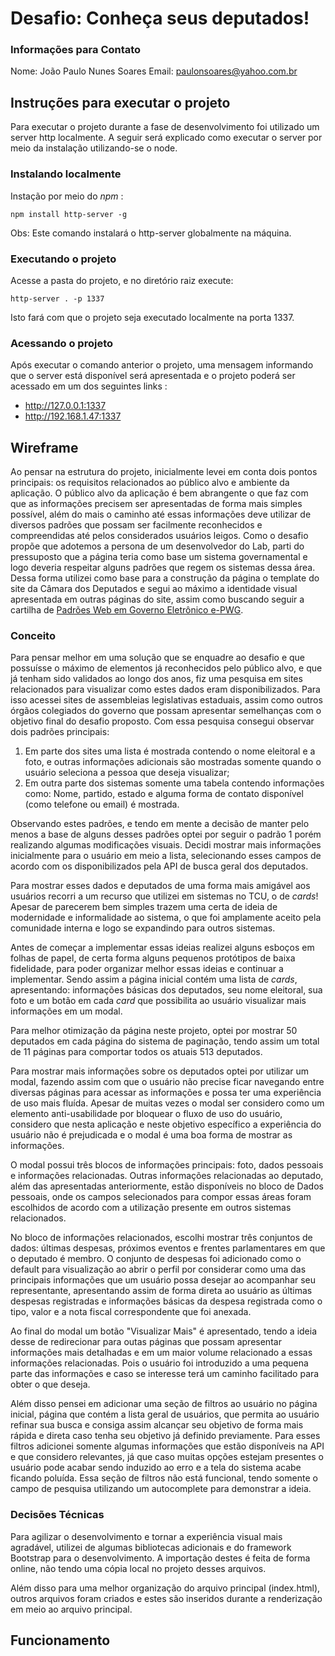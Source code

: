 # **Desafio: Conheça seus deputados!**

### Informações para Contato
Nome: João Paulo Nunes Soares
Email: paulonsoares@yahoo.com.br

## Instruções para executar o projeto

Para executar o projeto durante a fase de desenvolvimento foi utilizado um server http localmente.  A seguir será explicado como executar o server por meio da instalação utilizando-se o node.

### Instalando localmente
Instação por meio do *npm* :

    npm install http-server -g

Obs: Este comando instalará o http-server globalmente na máquina.

### Executando o projeto

Acesse a pasta do projeto, e no diretório raiz execute:

    http-server . -p 1337
    
Isto fará com que o projeto seja executado localmente na porta 1337.

### Acessando o projeto
Após executar o comando anterior o projeto, uma mensagem informando que o server está disponível será apresentada e o projeto poderá ser acessado em um dos seguintes links :

 -  http://127.0.0.1:1337
 - http://192.168.1.47:1337

## Wireframe

Ao pensar na estrutura do projeto, inicialmente levei em conta dois pontos principais: os requisitos relacionados ao público alvo e ambiente da aplicação.
O público alvo da aplicação é bem abrangente o que faz com que as informações precisem ser apresentadas de forma mais simples possível, além do mais o caminho até essas informações deve utilizar de diversos padrões que possam ser facilmente reconhecidos e compreendidas até pelos considerados usuários leigos. 
Como o desafio propõe que adotemos a persona de um desenvolvedor do Lab, parti do pressuposto que a página teria como base um sistema governamental e logo deveria respeitar alguns padrões que regem os sistemas dessa área. Dessa forma utilizei como base para a construção da página o template do site da Câmara dos Deputados e segui ao máximo a identidade visual apresentada em outras páginas do site, assim como buscando seguir a cartilha de [Padrões Web em Governo Eletrônico e-PWG](http://epwg.governoeletronico.gov.br/cartilha-usabilidade#padroes).

### Conceito

Para pensar melhor em uma solução que se enquadre ao desafio e que possuísse o máximo de elementos já reconhecidos pelo público alvo, e que já tenham sido validados ao longo dos anos, fiz uma pesquisa em sites relacionados para visualizar como estes dados eram disponibilizados. Para isso acessei sites de assembleias legislativas estaduais, assim como outros órgãos colegiados do governo que possam apresentar semelhanças com o objetivo final do desafio proposto.
Com essa pesquisa consegui observar dois padrões principais: 

 1. Em parte dos sites uma lista é mostrada contendo o nome eleitoral e a foto, e outras informações adicionais são mostradas somente quando o usuário seleciona a pessoa que deseja visualizar;
 2. Em outra parte dos sistemas somente uma tabela contendo informações como: Nome, partido, estado e alguma forma de contato disponível (como telefone ou email) é mostrada.

Observando estes padrões, e tendo em mente a decisão de manter pelo menos a base de alguns desses padrões optei por seguir o padrão 1 porém realizando algumas modificações visuais. Decidi mostrar mais informações inicialmente para o usuário em meio a lista, selecionando esses campos de acordo com os disponibilizados pela API de busca geral dos deputados.

Para mostrar esses dados e deputados de uma forma mais amigável aos usuários recorri a um recurso que utilizei em sistemas no TCU, o de *cards*! Apesar de parecerem bem simples trazem uma certa de ideia de modernidade e informalidade ao sistema, o que foi amplamente aceito pela comunidade interna e logo se expandindo para outros sistemas.

Antes de começar a implementar essas ideias realizei alguns esboços em folhas de papel, de certa forma alguns pequenos protótipos de baixa fidelidade, para poder organizar melhor essas ideias e continuar a implementar. Sendo assim a página inicial contém uma lista de *cards*, apresentando: informações básicas dos deputados, seu nome eleitoral, sua foto e um botão em cada *card* que possibilita ao usuário visualizar mais informações em um modal.

Para melhor otimização da página neste projeto, optei por mostrar 50 deputados em cada página do sistema de paginação, tendo assim um total de 11 páginas para comportar todos os atuais 513 deputados.

Para mostrar mais informações sobre os deputados optei por utilizar um modal, fazendo assim com que o usuário não precise ficar navegando entre diversas páginas para acessar as informações e possa ter uma experiência de uso mais fluída. Apesar de muitas vezes o modal ser considero como um elemento anti-usabilidade por bloquear o fluxo de uso do usuário, considero que nesta aplicação e neste objetivo específico a experiência do usuário não é prejudicada e o modal é uma boa forma de mostrar as informações.

O modal possui três blocos de informações principais: foto, dados pessoais e informações relacionadas. Outras informações relacionadas ao deputado, além das apresentadas anteriormente, estão disponíveis no bloco de Dados pessoais, onde os campos selecionados para compor essas áreas foram escolhidos de acordo com a utilização presente em outros sistemas relacionados.

No bloco de informações relacionados, escolhi mostrar três conjuntos de dados: últimas despesas, próximos eventos e frentes parlamentares em que o deputado é membro. O conjunto de despesas foi adicionado como o default para visualização ao abrir o perfil por considerar como uma das principais informações que um usuário possa desejar ao acompanhar seu representante, apresentando assim de forma direta ao usuário as últimas despesas registradas e informações básicas da despesa registrada como o tipo, valor e a nota fiscal correspondente que foi anexada. 

Ao final do modal um botão "Visualizar Mais" é apresentado, tendo a ideia desse de redirecionar para outas páginas que possam apresentar informações mais detalhadas e em um maior volume relacionado a essas informações relacionadas. Pois o usuário foi introduzido a uma pequena parte das informações e caso se interesse terá um caminho facilitado para obter o que deseja.

Além disso pensei em adicionar uma seção de filtros ao usuário no página inicial, página que contém a lista geral de usuários, que permita ao usuário refinar sua busca e consiga assim alcançar seu objetivo de forma mais rápida e direta caso tenha seu objetivo já definido previamente. Para esses filtros adicionei somente algumas informações que estão disponíveis na API e que considero relevantes, já que caso muitas opções estejam presentes o usuário pode acabar sendo induzido ao erro e a tela do sistema acabe ficando poluída. Essa seção de filtros não está funcional, tendo somente o campo de pesquisa utilizando um autocomplete para demonstrar a ideia.

### Decisões Técnicas

Para agilizar o desenvolvimento e tornar a experiência visual mais agradável, utilizei de algumas bibliotecas adicionais e do framework Bootstrap para o desenvolvimento. A importação destes é feita de forma online, não tendo uma cópia local no projeto desses arquivos.

Além disso para uma melhor organização do arquivo principal (index.html), outros arquivos foram criados e estes são inseridos durante a renderização em meio ao arquivo principal.

## Funcionamento
